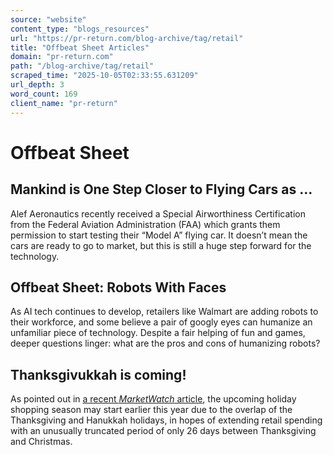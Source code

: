 ```yaml
---
source: "website"
content_type: "blogs_resources"
url: "https://pr-return.com/blog-archive/tag/retail"
title: "Offbeat Sheet Articles"
domain: "pr-return.com"
path: "/blog-archive/tag/retail"
scraped_time: "2025-10-05T02:33:55.631209"
url_depth: 3
word_count: 169
client_name: "pr-return"
---
```


# Offbeat Sheet

## Mankind is One Step Closer to Flying Cars as ...

Alef Aeronautics recently received a Special Airworthiness Certification from the Federal Aviation Administration (FAA) which grants them permission to start testing their “Model A” flying car. It doesn’t mean the cars are ready to go to market, but this is still a huge step forward for the technology.

## Offbeat Sheet: Robots With Faces

As AI tech continues to develop, retailers like Walmart are adding robots to their workforce, and some believe a pair of googly eyes can humanize an unfamiliar piece of technology. Despite a fair helping of fun and games, deeper questions linger: what are the pros and cons of humanizing robots?

## Thanksgivukkah is coming!

As pointed out in [a recent _MarketWatch_ article](http://www.marketwatch.com/story/retailers-brace-for-thanksgivingukkah-2013-09-03?link=MW_home_latest_news), the upcoming holiday shopping season may start earlier this year due to the overlap of the Thanksgiving and Hanukkah holidays, in hopes of extending retail spending with an unusually truncated period of only 26 days between Thanksgiving and Christmas.